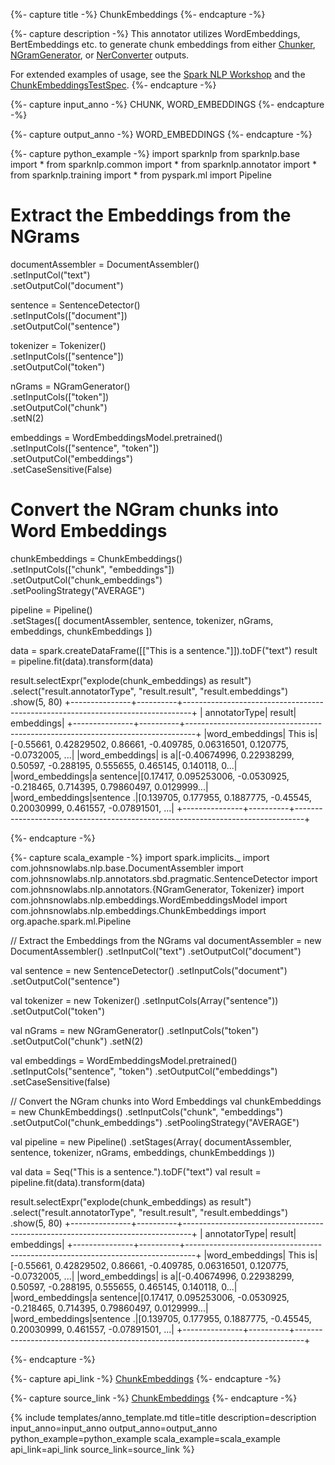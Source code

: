 {%- capture title -%}
ChunkEmbeddings
{%- endcapture -%}

{%- capture description -%}
This annotator utilizes WordEmbeddings, BertEmbeddings etc. to generate chunk embeddings from either
[Chunker](https://nlp.johnsnowlabs.com/api/com/johnsnowlabs/nlp/annotators/Chunker), [NGramGenerator](https://nlp.johnsnowlabs.com/api/com/johnsnowlabs/nlp/annotators/NGramGenerator),
or [NerConverter](https://nlp.johnsnowlabs.com/api/com/johnsnowlabs/nlp/annotators/ner/NerConverter) outputs.

For extended examples of usage, see the [Spark NLP Workshop](https://github.com/JohnSnowLabs/spark-nlp-workshop/blob/master/tutorials/Certification_Trainings/Public/databricks_notebooks/3.SparkNLP_Pretrained_Models_v3.0.ipynb)
and the [ChunkEmbeddingsTestSpec](https://github.com/JohnSnowLabs/spark-nlp/blob/master/src/test/scala/com/johnsnowlabs/nlp/embeddings/ChunkEmbeddingsTestSpec.scala).
{%- endcapture -%}

{%- capture input_anno -%}
CHUNK, WORD_EMBEDDINGS
{%- endcapture -%}

{%- capture output_anno -%}
WORD_EMBEDDINGS
{%- endcapture -%}

{%- capture python_example -%}
import sparknlp
from sparknlp.base import *
from sparknlp.common import *
from sparknlp.annotator import *
from sparknlp.training import *
from pyspark.ml import Pipeline

# Extract the Embeddings from the NGrams
documentAssembler = DocumentAssembler() \
    .setInputCol("text") \
    .setOutputCol("document")

sentence = SentenceDetector() \
    .setInputCols(["document"]) \
    .setOutputCol("sentence")

tokenizer = Tokenizer() \
    .setInputCols(["sentence"]) \
    .setOutputCol("token")

nGrams = NGramGenerator() \
    .setInputCols(["token"]) \
    .setOutputCol("chunk") \
    .setN(2)

embeddings = WordEmbeddingsModel.pretrained() \
    .setInputCols(["sentence", "token"]) \
    .setOutputCol("embeddings") \
    .setCaseSensitive(False)

# Convert the NGram chunks into Word Embeddings
chunkEmbeddings = ChunkEmbeddings() \
    .setInputCols(["chunk", "embeddings"]) \
    .setOutputCol("chunk_embeddings") \
    .setPoolingStrategy("AVERAGE")

pipeline = Pipeline() \
    .setStages([
      documentAssembler,
      sentence,
      tokenizer,
      nGrams,
      embeddings,
      chunkEmbeddings
    ])

data = spark.createDataFrame([["This is a sentence."]]).toDF("text")
result = pipeline.fit(data).transform(data)

result.selectExpr("explode(chunk_embeddings) as result") \
    .select("result.annotatorType", "result.result", "result.embeddings") \
    .show(5, 80)
+---------------+----------+--------------------------------------------------------------------------------+
|  annotatorType|    result|                                                                      embeddings|
+---------------+----------+--------------------------------------------------------------------------------+
|word_embeddings|   This is|[-0.55661, 0.42829502, 0.86661, -0.409785, 0.06316501, 0.120775, -0.0732005, ...|
|word_embeddings|      is a|[-0.40674996, 0.22938299, 0.50597, -0.288195, 0.555655, 0.465145, 0.140118, 0...|
|word_embeddings|a sentence|[0.17417, 0.095253006, -0.0530925, -0.218465, 0.714395, 0.79860497, 0.0129999...|
|word_embeddings|sentence .|[0.139705, 0.177955, 0.1887775, -0.45545, 0.20030999, 0.461557, -0.07891501, ...|
+---------------+----------+--------------------------------------------------------------------------------+

{%- endcapture -%}

{%- capture scala_example -%}
import spark.implicits._
import com.johnsnowlabs.nlp.base.DocumentAssembler
import com.johnsnowlabs.nlp.annotators.sbd.pragmatic.SentenceDetector
import com.johnsnowlabs.nlp.annotators.{NGramGenerator, Tokenizer}
import com.johnsnowlabs.nlp.embeddings.WordEmbeddingsModel
import com.johnsnowlabs.nlp.embeddings.ChunkEmbeddings
import org.apache.spark.ml.Pipeline

// Extract the Embeddings from the NGrams
val documentAssembler = new DocumentAssembler()
  .setInputCol("text")
  .setOutputCol("document")

val sentence = new SentenceDetector()
  .setInputCols("document")
  .setOutputCol("sentence")

val tokenizer = new Tokenizer()
  .setInputCols(Array("sentence"))
  .setOutputCol("token")

val nGrams = new NGramGenerator()
  .setInputCols("token")
  .setOutputCol("chunk")
  .setN(2)

val embeddings = WordEmbeddingsModel.pretrained()
  .setInputCols("sentence", "token")
  .setOutputCol("embeddings")
  .setCaseSensitive(false)

// Convert the NGram chunks into Word Embeddings
val chunkEmbeddings = new ChunkEmbeddings()
  .setInputCols("chunk", "embeddings")
  .setOutputCol("chunk_embeddings")
  .setPoolingStrategy("AVERAGE")

val pipeline = new Pipeline()
  .setStages(Array(
    documentAssembler,
    sentence,
    tokenizer,
    nGrams,
    embeddings,
    chunkEmbeddings
  ))

val data = Seq("This is a sentence.").toDF("text")
val result = pipeline.fit(data).transform(data)

result.selectExpr("explode(chunk_embeddings) as result")
  .select("result.annotatorType", "result.result", "result.embeddings")
  .show(5, 80)
+---------------+----------+--------------------------------------------------------------------------------+
|  annotatorType|    result|                                                                      embeddings|
+---------------+----------+--------------------------------------------------------------------------------+
|word_embeddings|   This is|[-0.55661, 0.42829502, 0.86661, -0.409785, 0.06316501, 0.120775, -0.0732005, ...|
|word_embeddings|      is a|[-0.40674996, 0.22938299, 0.50597, -0.288195, 0.555655, 0.465145, 0.140118, 0...|
|word_embeddings|a sentence|[0.17417, 0.095253006, -0.0530925, -0.218465, 0.714395, 0.79860497, 0.0129999...|
|word_embeddings|sentence .|[0.139705, 0.177955, 0.1887775, -0.45545, 0.20030999, 0.461557, -0.07891501, ...|
+---------------+----------+--------------------------------------------------------------------------------+

{%- endcapture -%}

{%- capture api_link -%}
[ChunkEmbeddings](https://nlp.johnsnowlabs.com/api/com/johnsnowlabs/nlp/embeddings/ChunkEmbeddings)
{%- endcapture -%}

{%- capture source_link -%}
[ChunkEmbeddings](https://github.com/JohnSnowLabs/spark-nlp/tree/master/src/main/scala/com/johnsnowlabs/nlp/embeddings/ChunkEmbeddings.scala)
{%- endcapture -%}

{% include templates/anno_template.md
title=title
description=description
input_anno=input_anno
output_anno=output_anno
python_example=python_example
scala_example=scala_example
api_link=api_link
source_link=source_link
%}